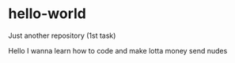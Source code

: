 # hello-world
Just another repository (1st task)

Hello
I wanna learn how to code and make lotta money
send nudes
